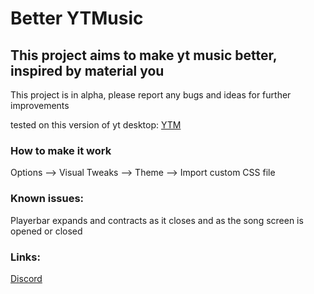 # Better YTMusic
## This project aims to make yt music better, inspired by material you
 This project is in alpha, please report any bugs and ideas for further improvements
<br>

tested on this version of yt desktop:
[YTM](https://github.com/th-ch/youtube-music)

<h3>How to make it work</h3>
Options --> Visual Tweaks --> Theme --> Import custom CSS file

<h3>Known issues:</h3>
Playerbar expands and contracts as it closes and as the song screen is opened or closed


### Links:
[Discord](https://discord.gg/2eCpbXadsC)
